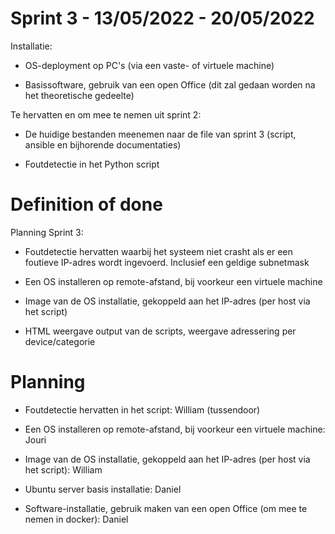 # Sprint 3 - 13/05/2022 - 20/05/2022

Installatie:

-	OS-deployment op PC's (via een vaste- of virtuele machine)

-	Basissoftware, gebruik van een open Office (dit zal gedaan worden na het theoretische gedeelte)

Te hervatten en om mee te nemen uit sprint 2:

-	De huidige bestanden meenemen naar de file van sprint 3 (script, ansible en bijhorende documentaties)

-	Foutdetectie in het Python script

# Definition of done

Planning Sprint 3:

-	Foutdetectie hervatten waarbij het systeem niet crasht als er een foutieve IP-adres wordt ingevoerd.
	Inclusief een geldige subnetmask

-	Een OS installeren op remote-afstand, bij voorkeur een virtuele machine 
	
-	Image van de OS installatie, gekoppeld aan het IP-adres (per host via het script) 

-	HTML weergave output van de scripts, weergave adressering per device/categorie

# Planning

-	Foutdetectie hervatten in het script: William (tussendoor)

-	Een OS installeren op remote-afstand, bij voorkeur een virtuele machine: Jouri

-	Image van de OS installatie, gekoppeld aan het IP-adres (per host via het script): William

-	Ubuntu server basis installatie: Daniel

-	Software-installatie, gebruik maken van een open Office (om mee te nemen in docker): Daniel

